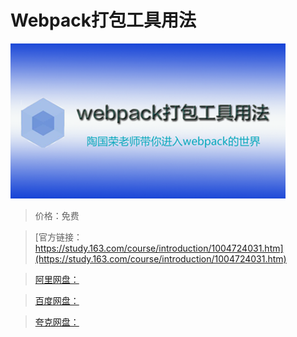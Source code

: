 # Webpack打包工具用法

![img](../../../assets/study163/free/78472C698BDFE8C9ED07E3BDCECC2D08.png)

> 价格：免费

> [官方链接：https://study.163.com/course/introduction/1004724031.htm](https://study.163.com/course/introduction/1004724031.htm)

> [阿里网盘：]()

> [百度网盘：]()

> [夸克网盘：]()
